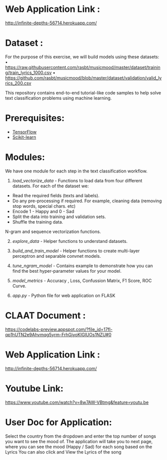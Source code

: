 # Web Application Link : 
http://infinite-depths-56714.herokuapp.com/

# Dataset :
For the purpose of this exercise, we will build models using these datasets: • https://raw.githubusercontent.com/rasbt/musicmood/master/dataset/training/train_lyrics_1000.csv • https://github.com/rasbt/musicmood/blob/master/dataset/validation/valid_lyrics_200.csv

This repository contains end-to-end tutorial-like code samples to help solve text classification problems using machine learning.

# Prerequisites:
*   [TensorFlow](https://www.tensorflow.org/)
*   [Scikit-learn](http://scikit-learn.org/stable/)

# Modules:
We have one module for each step in the text classification workflow.

1. *load_vectorize_data* - Functions to load data from four different datasets. For each of the dataset we:

+ Read the required fields (texts and labels).
+ Do any pre-processing if required. For example, cleaning data (removing stop words, special chars. etc)
+ Encode 1 - Happy and 0 - Sad
+ Split the data into training and validation sets.
+ Shuffle the training data.

N-gram and sequence vectorization functions.

2. *explore_data* - Helper functions to understand datasets.

3. *build_and_train_model* - Helper functions to create multi-layer perceptron and separable convnet models.

4. *tune_ngram_model* - Contains example to demonstrate how you can find the best hyper-parameter values for your model.

5. *model_metrics* - Accuracy , Loss, Confussion Matrix, F1 Score, ROC Curve.

6. *app.py* - Python file for web application on FLASK

# CLAAT Document : 
https://codelabs-preview.appspot.com/?file_id=17fl-qp1hUTN2e9Ahvmqg5yrm-FrhGjyoKIGlUOs1NZU#0

# Web Application Link : 
http://infinite-depths-56714.herokuapp.com/

# Youtube Link:
https://www.youtube.com/watch?v=8w7AW-VBtmg&feature=youtu.be

# User Doc for Application:
Select the country from the dropdown and enter the top number of songs you want to see the mood of. The application will take you to next page, where you can see the mood (Happy / Sad) for each song based on the Lyrics You can also click and View the Lyrics of the song
